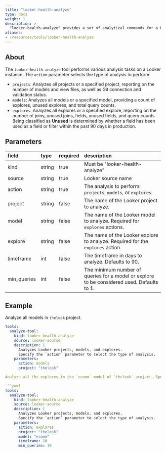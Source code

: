 ```yaml
---
title: "looker-health-analyze"
type: docs
weight: 1
description: >
  "looker-health-analyze" provides a set of analytical commands for a Looker instance, allowing users to analyze projects, models, and explores.
aliases:
- /resources/tools/looker-health-analyze
---
```


## About

The `looker-health-analyze` tool performs various analysis tasks on a Looker instance. The `action` parameter selects the type of analysis to perform:

- `projects`: Analyzes all projects or a specified project, reporting on the number of models and view files, as well as Git connection and validation status.
- `models`: Analyzes all models or a specified model, providing a count of explores, unused explores, and total query counts.
- `explores`: Analyzes all explores or a specified explore, reporting on the number of joins, unused joins, fields, unused fields, and query counts. Being classified as **Unused** is determined by whether a field has been used as a field or filter within the past 90 days in production.

## Parameters

| **field** | **type** | **required** | **description** |
| :--- | :--- | :--- | :--- |
| kind | string | true | Must be "looker-health-analyze" |
| source | string | true | Looker source name |
| action | string | true | The analysis to perform: `projects`, `models`, or `explores`. |
| project | string | false | The name of the Looker project to analyze. |
| model | string | false | The name of the Looker model to analyze. Required for `explores` actions. |
| explore | string | false | The name of the Looker explore to analyze. Required for the `explores` action. |
| timeframe | int | false | The timeframe in days to analyze. Defaults to 90. |
| min_queries | int | false | The minimum number of queries for a model or explore to be considered used. Defaults to 1. |

## Example

Analyze all models in `thelook` project.

```yaml
tools:
  analyze-tool:
    kind: looker-health-analyze
    source: looker-source
    description: |
      Analyzes Looker projects, models, and explores.
      Specify the `action` parameter to select the type of analysis.
    parameters:
      action: models
      project: "thelook"

Analyze all the explores in the `ecomm` model of `thelook` project. Specifically look at usage within the past 20 days. Usage minimum should be at least 10 queries.

```yaml
tools:
  analyze-tool:
    kind: looker-health-analyze
    source: looker-source
    description: |
      Analyzes Looker projects, models, and explores.
      Specify the `action` parameter to select the type of analysis.
    parameters:
      action: explores
      project: "thelook"
      model: "ecomm"
      timeframe: 20
      min_queries: 10